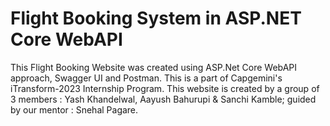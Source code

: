 # Flight Booking System in ASP.NET Core WebAPI

This Flight Booking Website was created using ASP.Net Core WebAPI approach, Swagger UI and Postman. This is a part of Capgemini's iTransform-2023 Internship Program.  This website is created by a group of 3 members : Yash Khandelwal, Aayush Bahurupi & Sanchi Kamble; guided by our mentor : Snehal Pagare.
